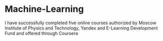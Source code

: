 # Machine-Learning
I have successfully completed five online courses authorized by Moscow Institute of Physics
and Technology, Yandex and E-Learning Development Fund and offered through Coursera
